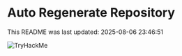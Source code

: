 # Auto Regenerate Repository

This README was last updated: 2025-08-06 23:46:51

 ![TryHackMe](https://tryhackme.com/badge/533634)